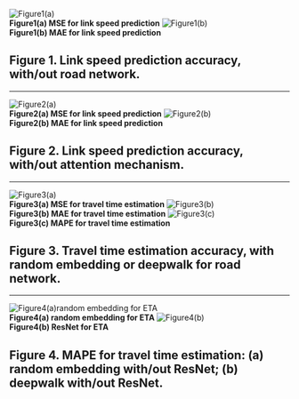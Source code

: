 ![Figure1(a)](/Figure1(a)MSE%20for%20link%20speed%20prediction.png)  
__Figure1(a) MSE for link speed prediction__
![Figure1(b)](/Figure1(b)MAE%20for%20link%20speed%20prediction.png)  
__Figure1(b) MAE for link speed prediction__
## __Figure 1. Link speed prediction accuracy, with/out road network.__
-------------------------------------
![Figure2(a)](/Figure2(a)MSE%20for%20link%20speed%20prediction.png)  
__Figure2(a) MSE for link speed prediction__
![Figure2(b)](/Figure2(b)MAE%20for%20link%20speed%20prediction.png)  
__Figure2(b) MAE for link speed prediction__
## __Figure 2. Link speed prediction accuracy, with/out attention mechanism.__
------------------------------------
![Figure3(a)](/Figure3(a)MSE%20for%20travel%20time%20estimation.png)  
__Figure3(a) MSE for travel time estimation__
![Figure3(b)](/Figure3(b)MAE%20for%20travel%20time%20estimation.png)  
__Figure3(b) MAE for travel time estimation__
![Figure3(c)](/Figure3(c)MAPE%20for%20travel%20time%20estimation.png)  
__Figure3(c) MAPE for travel time estimation__
## __Figure 3. Travel time estimation accuracy, with random embedding or deepwalk for road network.__
------------------------------------
![Figure4(a)random embedding for ETA](/Figure4(a)random%20embedding%20for%20ETA.png)   
__Figure4(a)  random embedding for ETA__
![Figure4(b)](Figure4(b)ResNet%20for%20ETA.png)   
__Figure4(b) ResNet for ETA__
## __Figure 4. MAPE for travel time estimation: (a) random embedding with/out ResNet; (b) deepwalk with/out ResNet.__
